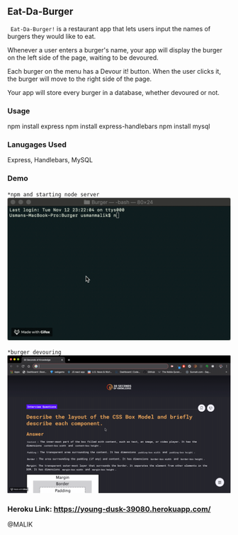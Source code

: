 ## Eat-Da-Burger
` Eat-Da-Burger!` is a restaurant app that lets users input the names of burgers they would like to eat.

Whenever a user enters a burger's name, your app will display the burger on the left side of the page, waiting to be devoured.

Each burger on the menu has a Devour it! button. When the user clicks it, the burger will move to the right side of the page.

Your app will store every burger in a database, whether devoured or not.

### Usage
npm install express npm install express-handlebars npm install mysql

### Lanugages Used
Express, Handlebars, MySQL

### Demo
 `*npm and starting node server`
 ![!](https://github.com/maliksaabb/Burger/blob/master/gif/npmnode.gif)
 
 `*burger devouring`
 ![!](https://github.com/maliksaabb/Burger/blob/master/gif/burger.gif)
 
 ### Heroku Link: https://young-dusk-39080.herokuapp.com/




@MALIK 
